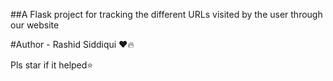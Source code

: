 
##A Flask project for tracking the different URLs visited by the user through our website

#Author - Rashid Siddiqui ❤️🔥

Pls star if it helped⭐
